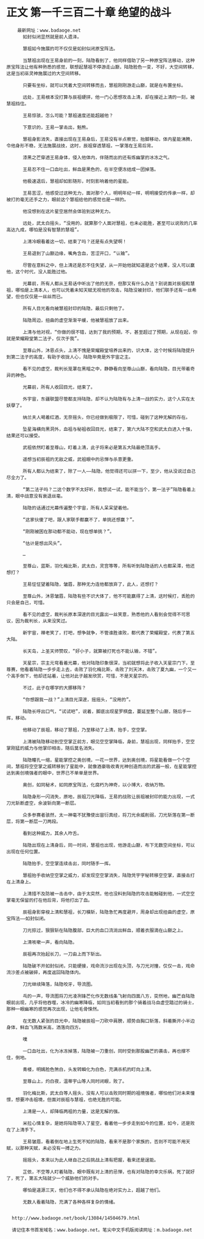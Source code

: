 # 正文 第一千三百二十章 绝望的战斗
        最新网址：www.badaoge.net
          如封似闭显然就是前人遗泽。
      
          慧祖如今施展的可不仅仅是如封似闭原宝阵法。
      
          当慧祖出现在王易身前的一刻，陆隐看到了，他同样借助了另一种原宝阵法移动，这种原宝阵法让他有种熟悉的感觉，联想起慧祖不停游走山巅，陆隐脸色一变，不好，大空间转移，这是当初巫灵神施展过的大空间转移。
      
          只要有坐标，就可以凭着大空间转移而去，慧祖刚刚游走山巅，就是在布置坐标。
      
          远处，王易根本没打算与辰祖硬拼，他一门心思想攻击上清，却在接近上清的一刻，被慧祖挡住。
      
          王易惊骇，怎么可能？慧祖速度还能超越他？
      
          下意识的，王易一掌击出，魁熊。
      
          慧祖身影消失，直接出现在王易身后，王易没有半点察觉，抬脚移动，体内星能沸腾，令他身形不稳，无法施展战技，这时，辰祖穿透慧祖，一掌落在王易后背。
      
          漆黑之芒穿透王易身体，侵入他体内，伴随而出的还有炼幽掌的冰冻之气。
      
          王易忍不住一口血吐出，鲜血是黑色的，在半空便冻结成一团掉落。
      
          他极速退后，慧祖却如影随形，时刻影响着他的星能。
      
          王易苦涩，他感受过这种无力，面对那个人，明明年纪一样，明明接受的传承一样，却被打的毫无还手之力，眼前这个慧祖给他的感觉也是一样的。
      
          他没想到在这片星空居然会体验到这种无力。
      
          远处，武太白摇头，“没用的，就算那个人面对慧祖，也未必能胜，甚至可以说败的几率高达九成，哪怕是没有智慧的慧祖”。
      
          上清冷眼看着这一切，结束了吗？还是有点失望啊！
      
          王易退到了山巅边缘，嘴角含血，苦涩开口，“认输”。
      
          尽管在意料之中，但上清还是忍不住失望，从一开始他就知道是这个结果，没人可以赢他，这个时代，没人能胜过他。
      
          光幕前，所有人都从王易话中听出了他的无奈，但那又有什么办法？别说面对辰祖和慧祖，哪怕是上清本人，也可以凭着未知天赋无视他的攻击，陆隐没被封印，他们联手还有一丝希望，但也仅仅是一丝丝而已。
      
          所有人目光看向被慧祖封印的陆隐，最后只剩他了。
      
          陆隐周边，扭曲的虚空渐渐平缓，他被慧祖放了出来。
      
          上清与他对视，“你做的很不错，达到了我的预期，不，甚至超过了预期，从现在起，你就是荣耀殿堂第二法子，仅次于我”。
      
          至尊山外，沐恩点头，上清不愧是荣耀殿堂培养出来的，识大体，这个时候将陆隐提升到第二法子的高度，有助于收拢人心，陆隐毕竟是外宇宙之主。
      
          看不见的虚空，裁判长笼罩在黑暗之中，静静看向至尊山山巅，看向陆隐，目光带着奇异的神色。
      
          光幕前，所有人收回目光，结束了。
      
          外宇宙，东疆联盟尽管都支持陆隐，却不认为陆隐有与上清一战的实力，这个人实在太妖孽了。
      
          纳兰夫人喝着红酒，无奈摇头，你已经做到极限了，可惜，碰到了这种无解的存在。
      
          坠星海横向黑洞外，血祖与秘祖收回目光，结束了，第六大陆不空和武太白进入十强，结果还可以接受。
      
          武祖依然盯着至尊山，盯着上清，此子将来必是第五大陆最绝顶高手。
      
          遥想当初辰祖的无敌之威，武祖眼中的忌惮与杀意更重。
      
          所有人都认为结束了，除了一人——陆隐，他觉得还可以拼一下，至少，他从没说过自己尽全力了。
      
          “第二法子吗？二这个数字不太好听，我想试一试，能不能当个，第一法子”陆隐看着上清，眼中战意没有衰退丝毫。
      
          陆隐的话通过光幕传遍整个宇宙，所有人呆呆望着他。
      
          “这家伙傻了吧，跟人家联手都赢不了，单挑还想赢？”。
      
          “刚刚被困在那动都不能动，现在想单挑？”。
      
          “估计是想出风头”。
      
          …
      
          至尊山，蓝斯，羽化梅比斯，武太白，灵宫等等，所有听到陆隐话的人也都呆滞，他还想打？
      
          王易怔怔望着陆隐，皱眉，那种无力连他都放弃了，此人，还想打？
      
          至尊山外，沐恩皱眉，陆隐有些不识大体了，他不可能赢得了上清，这时候打，丢脸的只会是自己，可惜。
      
          看不见的虚空，裁判长原本深邃的目光露出一丝笑意，熟悉他的人看到会觉得不可思议，因为裁判长，从来没笑过。
      
          新宇宙，禅老笑了，打吧，想争就争，不管谁胜谁败，都代表了荣耀殿堂，代表了第五大陆。
      
          长天岛，上圣天师赞叹，“好小子，就算被打死也不能认输，不错”。
      
          天星宗，宗主元穹看着光幕，他对陆隐印象很深，当初就想将此子收入天星宗门下，至尊赛，他看着陆隐一步步走上去，击败了羽化梅比斯，击败了刘天沐，击败了夏九幽，一个又一个高手倒下，他却还站着，让他对此子越发欣赏，可惜，不是天星宗的。
      
          不过，此子在哪学的大挪移阵？
      
          “你想跟我一战？”上清目光深邃，摇摇头，“没用的”。
      
          陆隐长呼出口气，“试试吧”，说着，脚底出现星罗棋盘，蔓延至整个山巅，随后手一挥，移动。
      
          他移动了辰祖，移动了慧祖，乃至移动了上清，抬手，空空掌。
      
          上清被陆隐移动到空空掌正前方，眼见空空掌降临，身前，慧祖出现，同样抬手，空空掌刚猛的威力与他掌印相击，随后莫名消失。
      
          陆隐瞳孔一缩，星能掌控之奥创境，一花一世界，达到奥创境，将星能看做一个个空间，慧祖将空空掌之威转移到了星能中，就像酒豪吸收青光神创造而出的武器一般，在星能掌控达到奥创境强者的眼中，世界已不单单是世界。
      
          奥创，如同秘术，如同原宝阵法，化腐朽为神奇，以小博大，收纳万物。
      
          陆隐身形一闪消失，原地，辰祖刀光降临，王易的战败让辰祖被封印的能力出现，一式刀光斩断虚空，余波斩向第一断层。
      
          众多参赛者骇然，太一神毫不犹豫使出宙衍真经，将刀光余威削弱，刀光斩落在第一断层，将第一断层一刀两段。
      
          看到这种威力，其余人咋舌。
      
          陆隐出现在上清身后，同一时间，慧祖也出现，他游走山巅，布下无数空间坐标，可以出现在任何位置。
      
          陆隐抬手，空空掌连续击出，同时随手一挥。
      
          慧祖抬手收纳空空掌之威力，却发现空空掌消失，陆隐凭宇字秘转移空空掌，直接击打在上清身上。
      
          上清措不及防被一击击中，由于太突然，他也没料到陆隐的攻击能触碰到他，一式空空掌毫无保留的打在他后背，将他打出了血。
      
          辰祖身影穿梭上清和慧祖，长刀橫斩，陆隐急忙再度避开，周身却出现扭曲的虚空，原宝阵法——如封似闭。
      
          刀光掠过，狠狠斩在陆隐腹部，巨大的血口流淌出鲜血，顺着衣服滴在山巅之上。
      
          上清咳嗽一声，看向陆隐。
      
          辰祖再次抬起长刀，一刀由上而下斩出。
      
          陆隐破不开如封似闭，只能硬接，戏命流沙出现在头顶，与刀光对撞，仅仅一击，戏命流沙差点被破碎，再度返回陆隐体内。
      
          刀光继续降落，陆隐咬牙，导流图。
      
          乓的一声，导流图将刀光凌冽锋芒化作无数线条飞射向四面八方，突然地，幽芒自陆隐眼前出现，几乎将他吞噬，冰冷的幽寒降临，如同当初看到的那个骑着战马自虚空踏过的骑士，那种一眼幽寒的感觉再次出现，让他毛骨悚然。
      
          在无数人紧张的目光中，陆隐被辰祖一刀砍中肩膀，顺势自胸口斩落，斜着撕开小半边身体，鲜血飞溅数米高，洒落向四方。
      
          噗
      
          一口血吐出，化为冰冻掉落，陆隐被一刀重创，同时受到那股幽芒的袭击，再也撑不住，倒地。
      
          青楼，明嫣脸色煞白，头发转瞬化为白色，充满杀机的盯向上清。
      
          至尊山上，灼白夜，温蒂宇山等人同时闭眼，败了。
      
          羽化梅比斯，武太白等人摇头，没有人可以击败同时期的祖境强者，哪怕他们对未来憧憬，想要冲击祖境，但面对辰祖与慧祖，也绝无胜的可能。
      
          上清是一人，却降临两祖的力量，这是无解的强。
      
          米拉心情复杂，是她将陆隐带入了星空，看着他一步步走到如今的位置，如今，还是败在了上清手下。
      
          王易皱眉，看着倒在地上生死不知的陆隐，看来不是那个家族的，否则不可能不用天赋，以那种天赋，未必没有一搏之力。
      
          摇摇头，本来以为此人继自己之后挑战上清有把握，看来还是逞能。
      
          芷依，不空等人盯着陆隐，眼中既有对上清的忌惮，也有对陆隐的幸灾乐祸，死了就好了，死了，第五大陆就少一个威胁他们的对手。
      
          哪怕是道源三天，他们也不得不承认陆隐在绝对实力上，超越了他们。
      
          无数人看着陆隐，充满了各种各样复杂的情绪。
      
      
      http://www.badaoge.net/book/13084/14504679.html
      
      请记住本书首发域名：www.badaoge.net。笔尖中文手机版阅读网址：m.badaoge.net
